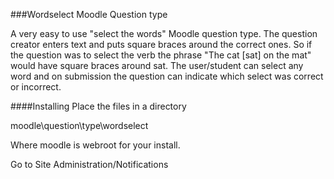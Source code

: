 ###Wordselect Moodle Question type

A very easy to use "select the words" Moodle question type. The question creator enters text
and puts square braces around the correct ones. So if the question was to select the verb the phrase
"The cat [sat] on the mat" would have square braces around sat. The user/student can select any word
and on submission the question can indicate which select was correct or incorrect. 

####Installing
Place the files in a directory 

moodle\question\type\wordselect

Where moodle is webroot for your install.

Go to Site Administration/Notifications